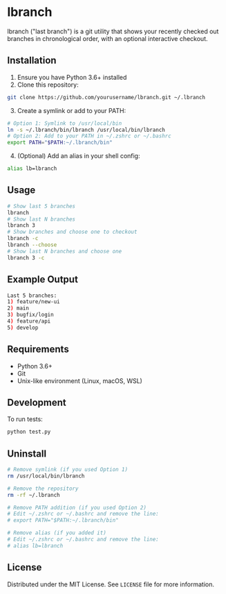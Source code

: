 # lbranch
lbranch ("last branch") is a git utility that shows your recently checked out branches in chronological order, with an optional interactive checkout.

## Installation
1. Ensure you have Python 3.6+ installed
2. Clone this repository:
```bash
git clone https://github.com/yourusername/lbranch.git ~/.lbranch
```
3. Create a symlink or add to your PATH:
```bash
# Option 1: Symlink to /usr/local/bin
ln -s ~/.lbranch/bin/lbranch /usr/local/bin/lbranch
# Option 2: Add to your PATH in ~/.zshrc or ~/.bashrc
export PATH="$PATH:~/.lbranch/bin"
```
4. (Optional) Add an alias in your shell config:
```bash
alias lb=lbranch
```

## Usage
```bash
# Show last 5 branches
lbranch
# Show last N branches
lbranch 3
# Show branches and choose one to checkout
lbranch -c
lbranch --choose
# Show last N branches and choose one
lbranch 3 -c
```

## Example Output
```bash
Last 5 branches:
1) feature/new-ui
2) main
3) bugfix/login
4) feature/api
5) develop
```

## Requirements
- Python 3.6+
- Git
- Unix-like environment (Linux, macOS, WSL)

## Development
To run tests:
```bash
python test.py
```

## Uninstall
```bash
# Remove symlink (if you used Option 1)
rm /usr/local/bin/lbranch

# Remove the repository
rm -rf ~/.lbranch

# Remove PATH addition (if you used Option 2)
# Edit ~/.zshrc or ~/.bashrc and remove the line:
# export PATH="$PATH:~/.lbranch/bin"

# Remove alias (if you added it)
# Edit ~/.zshrc or ~/.bashrc and remove the line:
# alias lb=lbranch
```

## License
Distributed under the MIT License. See `LICENSE` file for more information.
